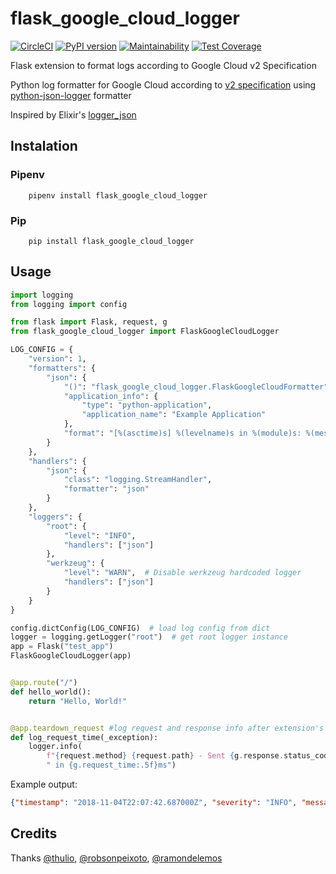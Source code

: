 # flask_google_cloud_logger
[![CircleCI](https://circleci.com/gh/rai200890/flask_google_cloud_logger.svg?style=svg&circle-token=3b2eb197f30dc714a6ba81167ddcf4e10a8c92a6)](https://circleci.com/gh/rai200890/flask_google_cloud_logger)
[![PyPI version](https://badge.fury.io/py/flask-google-cloud-logger.svg)](https://badge.fury.io/py/flask-google-cloud-logger)
[![Maintainability](https://api.codeclimate.com/v1/badges/937c9f897f2cf89b9918/maintainability)](https://codeclimate.com/github/rai200890/flask_google_cloud_logger/maintainability)
[![Test Coverage](https://api.codeclimate.com/v1/badges/937c9f897f2cf89b9918/test_coverage)](https://codeclimate.com/github/rai200890/flask_google_cloud_logger/test_coverage)

Flask extension to format logs according to Google Cloud v2 Specification

Python log formatter for Google Cloud according to [v2 specification](https://cloud.google.com/logging/docs/reference/v2/rest/v2/LogEntry) using [python-json-logger](https://github.com/madzak/python-json-logger) formatter

Inspired by Elixir's [logger_json](https://github.com/Nebo15/logger_json) 

## Instalation

### Pipenv

```
    pipenv install flask_google_cloud_logger 
```

### Pip

```
    pip install flask_google_cloud_logger 
```

## Usage

```python
import logging
from logging import config

from flask import Flask, request, g
from flask_google_cloud_logger import FlaskGoogleCloudLogger

LOG_CONFIG = {
    "version": 1,
    "formatters": {
        "json": {
            "()": "flask_google_cloud_logger.FlaskGoogleCloudFormatter",
            "application_info": {
                "type": "python-application",
                "application_name": "Example Application"
            },
            "format": "[%(asctime)s] %(levelname)s in %(module)s: %(message)s"
        }
    },
    "handlers": {
        "json": {
            "class": "logging.StreamHandler",
            "formatter": "json"
        }
    },
    "loggers": {
        "root": {
            "level": "INFO",
            "handlers": ["json"]
        },
        "werkzeug": {
            "level": "WARN",  # Disable werkzeug hardcoded logger
            "handlers": ["json"]
        }
    }
}

config.dictConfig(LOG_CONFIG)  # load log config from dict
logger = logging.getLogger("root")  # get root logger instance
app = Flask("test_app")
FlaskGoogleCloudLogger(app)


@app.route("/")
def hello_world():
    return "Hello, World!"


@app.teardown_request #log request and response info after extension's callbacks
def log_request_time(_exception):
    logger.info(
        f"{request.method} {request.path} - Sent {g.response.status_code}" +
        " in {g.request_time:.5f}ms")

```

Example output:

```json
{"timestamp": "2018-11-04T22:07:42.687000Z", "severity": "INFO", "message": "GET / - Sent 200 in {g.request_time:.5f}ms", "labels": {"type": "python-application", "application_name": "Example Application", "client": {"user_agent": "Mozilla/5.0 (X11; Linux x86_64) AppleWebKit/537.36 (KHTML, like Gecko) Chrome/62.0.3202.75 Safari/537.36", "ip": "127.0.0.1", "version": null}, "connection": {"method": "GET", "path": "/", "request_id": "afc4c6d5-5f30-4f02-b66a-e97e87841073", "status": 200}, "latency": 0.13828277587890625}, "metadata": {"userLabels": {}}, "sourceLocation": {"file": "test_app.py", "line": 52, "function": "log_request_time"}}
```

## Credits

Thanks [@thulio](https://github.com/thulio), [@robsonpeixoto](https://github.com/robsonpeixoto), [@ramondelemos](https://github.com/ramondelemos)
